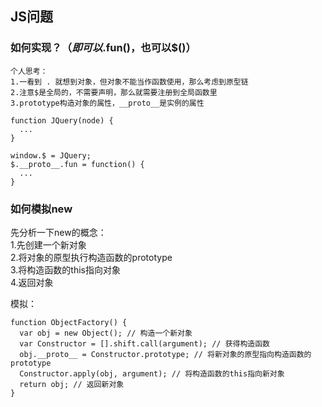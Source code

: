 ## JS问题

### 如何实现$？（即可以$.fun()，也可以$()）
```
个人思考：
1.一看到 . 就想到对象，但对象不能当作函数使用，那么考虑到原型链
2.注意$是全局的，不需要声明，那么就需要注册到全局函数里
3.prototype构造对象的属性，__proto__是实例的属性

function JQuery(node) {
  ...
}

window.$ = JQuery;
$.__proto__.fun = function() {
  ...
}
```

### 如何模拟new
先分析一下new的概念：<br>
1.先创建一个新对象<br>
2.将对象的原型执行构造函数的prototype<br>
3.将构造函数的this指向对象<br>
4.返回对象<br>

模拟：
```
function ObjectFactory() {
  var obj = new Object(); // 构造一个新对象
  var Constructor = [].shift.call(argument); // 获得构造函数
  obj.__proto__ = Constructor.prototype; // 将新对象的原型指向构造函数的prototype
  Constructor.apply(obj, argument); // 将构造函数的this指向新对象
  return obj; // 返回新对象
}
```